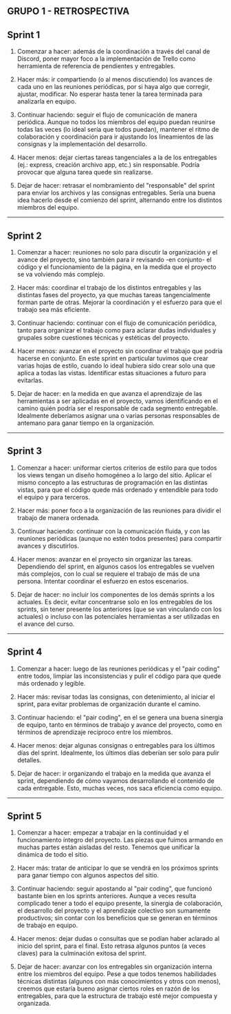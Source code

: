 GRUPO 1 - RETROSPECTIVA
---
Sprint 1
---
1. Comenzar a hacer: además de la coordinación a través del canal de Discord, poner mayor foco a la implementación de Trello como herramienta de referencia de pendientes y entregables.

2. Hacer más: ir compartiendo (o al menos discutiendo) los avances de cada uno en las reuniones periódicas, por si haya algo que corregir, ajustar, modificar. No esperar hasta tener la tarea terminada para analizarla en equipo.

3. Continuar haciendo: seguir el flujo de comunicación de manera periódica. Aunque no todos los miembros del equipo puedan reunirse todas las veces (lo ideal sería que todos puedan), mantener el ritmo de colaboración y coordinación para ir ajustando los lineamientos de las consignas y la implementación del desarrollo.

4. Hacer menos: dejar ciertas tareas tangenciales a la de los entregables (ej.: express, creación archivo app, etc.) sin responsable. Podría provocar que alguna tarea quede sin realizarse.

5. Dejar de hacer: retrasar el nombramiento del "responsable" del sprint para enviar los archivos y las consignas entregables. Sería una buena idea hacerlo desde el comienzo del sprint, alternando entre los distintos miembros del equipo.


---
Sprint 2
---
1. Comenzar a hacer: reuniones no solo para discutir la organización y el avance del proyecto, sino también para ir revisando -en conjunto- el código y el funcionamiento de la página, en la medida que el proyecto se va volviendo más complejo.

2. Hacer más: coordinar el trabajo de los distintos entregables y las distintas fases del proyecto, ya que muchas tareas tangencialmente forman parte de otras. Mejorar la coordinación y el esfuerzo para que el trabajo sea más eficiente.

3. Continuar haciendo: continuar con el flujo de comunicación periódica, tanto para organizar el trabajo como para aclarar dudas individuales y grupales sobre cuestiones técnicas y estéticas del proyecto. 

4. Hacer menos: avanzar en el proyecto sin coordinar el trabajo que podría hacerse en conjunto. En este sprint en particular tuvimos que crear varias hojas de estilo, cuando lo ideal hubiera sido crear solo una que aplica a todas las vistas. Identificar estas situaciones a futuro para evitarlas.

5. Dejar de hacer: en la medida en que avanza el aprendizaje de las herramientas a ser aplicadas en el proyecto, vamos identificando en el camino quién podría ser el responsable de cada segmento entregable. Idealmente deberíamos asignar una o varias personas responsables de antemano para ganar tiempo en la organización.

---
Sprint 3
---
1. Comenzar a hacer: uniformar ciertos criterios de estilo para que todos los views tengan un diseño homogéneo a lo largo del sitio. Aplicar el mismo concepto a las estructuras de programación en las distintas vistas, para que el código quede más ordenado y entendible para todo el equipo y para terceros. 

2. Hacer más: poner foco a la organización de las reuniones para dividir el trabajo de manera ordenada.

3. Continuar haciendo: continuar con la comunicación fluida, y con las reuniones periódicas (aunque no estén todos presentes) para compartir avances y discutirlos.

4. Hacer menos: avanzar en el proyecto sin organizar las tareas. Dependiendo del sprint, en algunos casos los entregables se vuelven más complejos, con lo cual se requiere el trabajo de más de una persona. Intentar coordinar el esfuerzo en estos escenarios.

5. Dejar de hacer: no incluir los componentes de los demás sprints a los actuales. Es decir, evitar concentrarse solo en los entregables de los sprints, sin tener presente los anteriores (que se van vinculando con los actuales) o incluso con las potenciales herramientas a ser utilizadas en el avance del curso. 
---
Sprint 4
---
1. Comenzar a hacer: luego de las reuniones periódicas y el "pair coding" entre todos, limpiar las inconsistencias y pulir el código para que quede más ordenado y legible. 

2. Hacer más: revisar todas las consignas, con detenimiento, al iniciar el sprint, para evitar problemas de organización durante el camino.

3. Continuar haciendo: el "pair coding", en el se genera una buena sinergia de equipo, tanto en términos de trabajo y avance del proyecto, como en términos de aprendizaje recíproco entre los miembros.

4. Hacer menos: dejar algunas consignas o entregables para los últimos días del sprint. Idealmente, los últimos días deberían ser solo para pulir detalles.

5. Dejar de hacer: ir organizando el trabajo en la medida que avanza el sprint, dependiendo de cómo vayamos desarrollando el contenido de cada entregable. Esto, muchas veces, nos saca eficiencia como equipo. 
---
Sprint 5
---
1. Comenzar a hacer: empezar a trabajar en la continuidad y el funcionamiento íntegro del proyecto. Las piezas que fuimos armando en muchas partes están aisladas del resto. Tenemos que unificar la dinámica de todo el sitio. 

2. Hacer más: tratar de anticipar lo que se vendrá en los próximos sprints para ganar tiempo con algunos aspectos del sitio.

3. Continuar haciendo: seguir apostando al "pair coding", que funcionó bastante bien en los sprints anteriores. Aunque a veces resulta complicado tener a todo el equipo presente, la sinergia de colaboración, el desarrollo del proyecto y el aprendizaje colectivo son sumamente productivos; sin contar con los beneficios que se generan en términos de trabajo en equipo.

4. Hacer menos: dejar dudas o consultas que se podían haber aclarado al inicio del sprint, para el final. Esto retrasa algunos puntos (a veces claves) para la culminación exitosa del sprint.

5. Dejar de hacer: avanzar con los entregables sin organización interna entre los miembros del equipo. Pese a que todos tenemos habilidades técnicas distintas (algunos con más conocimientos y otros con menos), creemos que estaría bueno asignar ciertos roles en razón de los entregables, para que la estructura de trabajo esté mejor compuesta y organizada.
